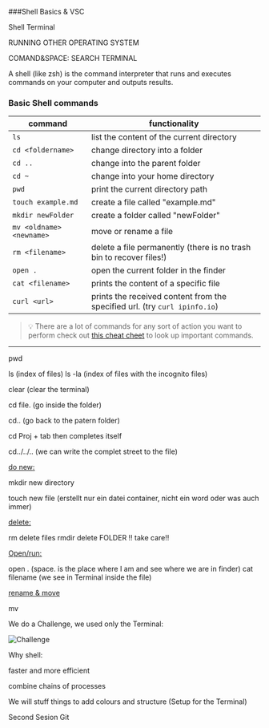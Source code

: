 ###Shell Basics & VSC

Shell Terminal

RUNNING OTHER OPERATING SYSTEM

COMAND&SPACE: SEARCH TERMINAL


A shell (like zsh) is the command interpreter that runs and executes commands on your computer and outputs results.


### Basic Shell commands

| command                  | functionality                                                              |
| ------------------------ | -------------------------------------------------------------------------- |
| `ls`                     | list the content of the current directory                                  |
| `cd <foldername>`        | change directory into a folder                                             |
| `cd ..`                  | change into the parent folder                                              |
| `cd ~`                   | change into your home directory                                            |
| `pwd`                    | print the current directory path                                           |
| `touch example.md`       | create a file called "example.md"                                          |
| `mkdir newFolder`        | create a folder called "newFolder"                                         |
| `mv <oldname> <newname>` | move or rename a file                                                      |
| `rm <filename>`          | delete a file permanently (there is no trash bin to recover files!)        |
| `open .`                 | open the current folder in the finder                                      |
| `cat <filename>`         | prints the content of a specific file                                      |
| `curl <url>`             | prints the received content from the specified url. (try `curl ipinfo.io`) |

> 💡 There are a lot of commands for any sort of action you want to perform check out
> [this cheat cheet](https://github.com/RehanSaeed/Bash-Cheat-Sheet) to look up important commands.

---
pwd  

ls (index of files)
ls -la (index of files with the incognito files)

clear (clear the terminal)

cd file. (go inside the folder)

cd..  (go back to the patern folder)

cd Proj + tab then completes itself

cd../../.. (we can write the complet street to the file)

<ins>do new<ins>:

mkdir new directory

touch new file (erstellt nur ein datei container, nicht ein word oder was auch immer)

<ins>delete<ins>:

rm delete files
rmdir delete FOLDER !! take care!!

<ins>Open/run<ins>:

open  .        (space. is the place where I am and see where we are in finder)
cat filename (we see in Terminal inside the file)

<ins> rename & move <ins>

mv

We do a Challenge, we used only the Terminal:

![Challenge](/img/Bildschirmfoto%202023-04-18%20um%2013.49.25.png "picA")


Why shell:

faster and more efficient

combine chains of processes


We will stuff things to add colours and structure 
(Setup for the Terminal)

Second Sesion Git
